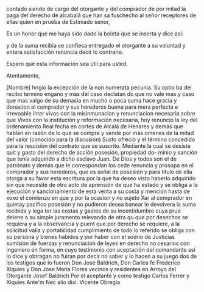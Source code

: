 contado siendo de cargo del otorgante y del comprador de
por mitad la paga del derecho de alcabalá que han sa
fuschecho al señor receptores de ellas quien en prueba de
Estimado senor,

Es un honor que me haya sido dado la boleta que se inserta y dice así:

y de la suma recibia se confiesa entregado el otorgante a su voluntad y entera satisfacción renuncia decir lo contrario.

Espero que esta información sea útil para usted.

Atentamente,

[Nombre]
hrigio la excepción de la non numerata pecunia. Su optio ba del recibo termino engano y mas del caso declatan do que no vale mas y caso que mas valgo de su demasia en mucho o poca suma hace gracia y donacion al comprador y sus herederos buena para mera perfecta e irrevoable inter vivos con la misinmunacion y renunciacion necesaria sobre que
Vivos con la institución y reformación necesaria, hoy renuncio la ley del ordenamiento Real fecha en cortes de Alcalá de Henares y demás que hablan en razón de lo que se compra y vende por más omenes de la mitad del valor (conocido para la discusión)
Susto ofreció y el término concedido para la rescisión del contrato que se suscrito. Mediante la cual se desiste quit y gasto del derecho de acción posesión, propiedad do- minio y sanción que tenía adquirido a dicho esclavo Juan.
De Dios y todos son el de patrónato y demás que le correspondan los cede renuncia y prosopa en el comprador y sus herederos, que es señal de posesión y para título de ella otorga a su favor esta escritura por la que ha deseo
visto haberlo adquirido sin que necesité de otro acto de aprensión de que ha estado y se obliga a la ejecución y sanciónamiento de esta venta a su costa y mención hasta de xoxo el comienzo en que y por la ocasion y no sujeto
Xar al comprador en quietay pacífico posesión y no pudieron
desea banear le devolvera la suma recibida y lega
tor las costas y gastos de su incentidumbre cuya prue
deiene a su simple juramento relevando de otra qu
que por desechos se requiera y a la observancia y puent
que por derecho se requiere, a la solicitud valía y portabilidad cumplimiento de todo lo referido se obliga con su persona y bienes habidos y por haber con el sodrio de Justicias sumisión de fuerzas y renunciación de leyes en derecho no
cesarios con ingeniero en forma, en cuyo testimonio
con aceptación del comandante así lo dice y obtragan no
fuiran por decir no saber y lo hacen a su juego dos de los
testigos que lo fueron Don José Baldrich, Don Carlos fe
Frederico Xiquies y Don Jose Maria Flores vecinos y residentes en Arroyo del Otorgante Josef Baldrich Por el aceptante y como testigo Carlos Ferrer y Xiquies
Ante'm
Nec alio dixi.
Vicente Obregía